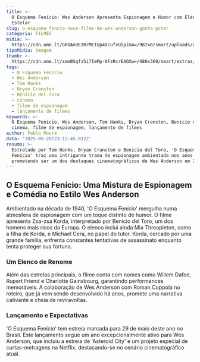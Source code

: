 ```yaml
---
title: >-
  O Esquema Fenício: Wes Anderson Apresenta Espionagem e Humor com Elenco
  Estelar
slug: o-esquema-fencio-novo-filme-de-wes-anderson-ganha-pster
categoria: FILMES
midia: >-
  https://cdn.ome.lt/GKOAm3EIRrME1Up4DcufvUipim4=/987x0/smart/uploads/conteudo/fotos/Design_sem_nome46.png
tipoMidia: imagem
thumb: >-
  https://cdn.ome.lt/xmmBSqfz5i7IeMp-AFzRcrEAOXw=/480x360/smart/extras/conteudos/Design_sem_nome46.png
tags:
  - O Esquema Fenício
  - Wes Anderson
  - Tom Hanks
  - Bryan Cranston
  - Benicio del Toro
  - cinema
  - filme de espionagem
  - lançamento de filmes
keywords: >-
  O Esquema Fenício, Wes Anderson, Tom Hanks, Bryan Cranston, Benicio del Toro,
  cinema, filme de espionagem, lançamento de filmes
author: Pablo Moura
data: '2025-05-26T23:12:45.012Z'
resumo: >-
  Estrelado por Tom Hanks, Bryan Cranston e Benicio del Toro, 'O Esquema
  Fenício' traz uma intrigante trama de espionagem ambientada nos anos 1940,
  prometendo ser um dos destaques cinematográficos de Wes Anderson em 2023.
---
```


## O Esquema Fenício: Uma Mistura de Espionagem e Comédia no Estilo Wes Anderson

<blockquote class="twitter-tweet"><a href="https://twitter.com/user/status/1926678037367505367"></a></blockquote>

Ambientado na década de 1940, 'O Esquema Fenício' mergulha numa atmosfera de espionagem com um toque distinto de humor. O filme apresenta Zsa-zsa Korda, interpretado por Benicio del Toro, um dos homens mais ricos da Europa. O elenco inclui ainda Mia Threapleton, como a filha de Korda, e Michael Cera, no papel do tutor. Korda, cercado por uma grande família, enfrenta constantes tentativas de assassinato enquanto tenta proteger sua fortuna.

### Um Elenco de Renome

Além das estrelas principais, o filme conta com nomes como Willem Dafoe, Rupert Friend e Charlotte Gainsbourg, garantindo performances memoráveis. A colaboração de Wes Anderson com Roman Coppola no roteiro, que já vem sendo desenvolvido há anos, promete uma narrativa cativante e cheia de reviravoltas.

### Lançamento e Expectativas

'O Esquema Fenício' tem estreia marcada para 29 de maio deste ano no Brasil. Este lançamento segue um ano excepcionalmente ativo para Wes Anderson, que incluiu a estreia de 'Asteroid City' e um projeto especial de curtas-metragens na Netflix, destacando-se no cenário cinematográfico atual.

